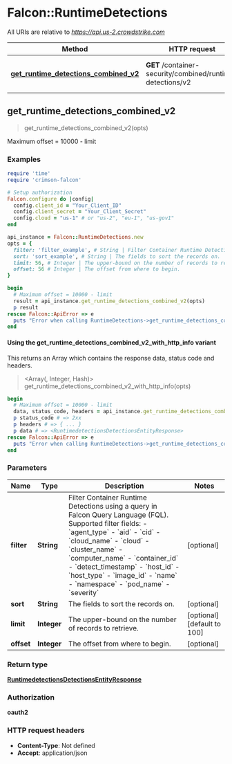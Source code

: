 # Falcon::RuntimeDetections

All URIs are relative to *https://api.us-2.crowdstrike.com*

| Method | HTTP request | Description |
| ------ | ------------ | ----------- |
| [**get_runtime_detections_combined_v2**](RuntimeDetections.md#get_runtime_detections_combined_v2) | **GET** /container-security/combined/runtime-detections/v2 | Maximum offset &#x3D; 10000 - limit |


## get_runtime_detections_combined_v2

> <RuntimedetectionsDetectionsEntityResponse> get_runtime_detections_combined_v2(opts)

Maximum offset = 10000 - limit

### Examples

```ruby
require 'time'
require 'crimson-falcon'

# Setup authorization
Falcon.configure do |config|
  config.client_id = "Your_Client_ID"
  config.client_secret = "Your_Client_Secret"
  config.cloud = "us-1" # or "us-2", "eu-1", "us-gov1"
end

api_instance = Falcon::RuntimeDetections.new
opts = {
  filter: 'filter_example', # String | Filter Container Runtime Detections using a query in Falcon Query Language (FQL). Supported filter fields: - `agent_type` - `aid` - `cid` - `cloud_name` - `cloud` - `cluster_name` - `computer_name` - `container_id` - `detect_timestamp` - `host_id` - `host_type` - `image_id` - `name` - `namespace` - `pod_name` - `severity`
  sort: 'sort_example', # String | The fields to sort the records on.
  limit: 56, # Integer | The upper-bound on the number of records to retrieve.
  offset: 56 # Integer | The offset from where to begin.
}

begin
  # Maximum offset = 10000 - limit
  result = api_instance.get_runtime_detections_combined_v2(opts)
  p result
rescue Falcon::ApiError => e
  puts "Error when calling RuntimeDetections->get_runtime_detections_combined_v2: #{e}"
end
```

#### Using the get_runtime_detections_combined_v2_with_http_info variant

This returns an Array which contains the response data, status code and headers.

> <Array(<RuntimedetectionsDetectionsEntityResponse>, Integer, Hash)> get_runtime_detections_combined_v2_with_http_info(opts)

```ruby
begin
  # Maximum offset = 10000 - limit
  data, status_code, headers = api_instance.get_runtime_detections_combined_v2_with_http_info(opts)
  p status_code # => 2xx
  p headers # => { ... }
  p data # => <RuntimedetectionsDetectionsEntityResponse>
rescue Falcon::ApiError => e
  puts "Error when calling RuntimeDetections->get_runtime_detections_combined_v2_with_http_info: #{e}"
end
```

### Parameters

| Name | Type | Description | Notes |
| ---- | ---- | ----------- | ----- |
| **filter** | **String** | Filter Container Runtime Detections using a query in Falcon Query Language (FQL). Supported filter fields: - &#x60;agent_type&#x60; - &#x60;aid&#x60; - &#x60;cid&#x60; - &#x60;cloud_name&#x60; - &#x60;cloud&#x60; - &#x60;cluster_name&#x60; - &#x60;computer_name&#x60; - &#x60;container_id&#x60; - &#x60;detect_timestamp&#x60; - &#x60;host_id&#x60; - &#x60;host_type&#x60; - &#x60;image_id&#x60; - &#x60;name&#x60; - &#x60;namespace&#x60; - &#x60;pod_name&#x60; - &#x60;severity&#x60; | [optional] |
| **sort** | **String** | The fields to sort the records on. | [optional] |
| **limit** | **Integer** | The upper-bound on the number of records to retrieve. | [optional][default to 100] |
| **offset** | **Integer** | The offset from where to begin. | [optional] |

### Return type

[**RuntimedetectionsDetectionsEntityResponse**](RuntimedetectionsDetectionsEntityResponse.md)

### Authorization

**oauth2**

### HTTP request headers

- **Content-Type**: Not defined
- **Accept**: application/json

